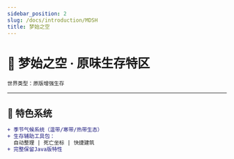 ```yaml
---
sidebar_position: 2
slug: /docs/introduction/MDSH
title: 梦始之空
---
```


# 🌾 梦始之空 · 原味生存特区
`世界类型：原版增强生存`

---

## 🍂 特色系统
```diff
+ 季节气候系统（温带/寒带/热带生态）
+ 生存辅助工具包：
  自动整理 | 死亡坐标 | 快捷建筑
+ 完整保留Java版特性
